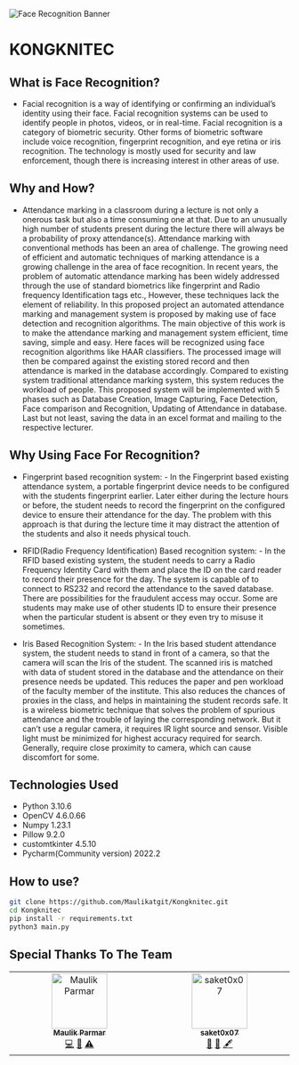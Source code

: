![Face Recognition Banner](https://user-images.githubusercontent.com/86153190/184497475-a5e6d0e4-5704-4f01-ad75-e69ea6556744.png)

# KONGKNITEC

## What is Face Recognition?
- Facial recognition is a way of identifying or confirming an individual’s identity using their face. Facial recognition systems can be used to identify people in photos, videos, or in real-time. Facial recognition is a category of biometric security. Other forms of biometric software include voice recognition, fingerprint recognition, and eye retina or iris recognition. The technology is mostly used for security and law enforcement, though there is increasing interest in other areas of use.

## Why and How?
- Attendance marking in a classroom during a lecture is not only a onerous task but also a time consuming one at that. Due to an unusually high number of students present during the lecture there will always be a probability of proxy attendance(s). Attendance marking with conventional methods has been an area of challenge. The growing need of efficient and automatic techniques of marking attendance is a growing challenge in the area of face recognition. In recent years, the problem of automatic attendance marking has been widely addressed through the use of standard biometrics like fingerprint and Radio frequency Identification tags etc., However, these techniques lack the element of reliability. In this proposed project an automated attendance marking and management system is proposed by making use of face detection and recognition algorithms. The main objective of this work is to make the attendance marking and management system efficient, time saving, simple and easy. Here faces will be recognized using face recognition algorithms like HAAR classifiers. The processed image will then be compared against the existing stored record and then attendance is marked in the database accordingly. Compared to existing system traditional attendance marking system, this system reduces the workload of people. This proposed system will be implemented with 5 phases such as Database Creation, Image Capturing, Face Detection, Face comparison and Recognition, Updating of Attendance in database. Last but not least, saving the data in an excel format and mailing to the respective lecturer.

## Why Using Face For Recognition?
- Fingerprint based recognition system: - In the Fingerprint based existing attendance system, a portable fingerprint device needs to be configured with the students fingerprint earlier. Later either during the lecture hours or before, the student needs to record the fingerprint on the configured device to ensure their attendance for the day. The problem with this approach is that during the lecture time it may distract the attention of the students and also it needs physical touch.

- RFID(Radio Frequency Identification) Based recognition system: - In the RFID based existing system, the student needs to carry a Radio Frequency Identity Card with them and place the ID on the card reader to record their presence for the day. The system is capable of to connect to RS232 and record the attendance to the saved database. There are possibilities for the fraudulent access may occur. Some are students may make use of other students ID to ensure their presence when the particular student is absent or they even try to misuse it sometimes.

- Iris Based Recognition System: - In the Iris based student attendance system, the student needs to stand in front of a camera, so that the camera will scan the Iris of the student. The scanned iris is matched with data of student stored in the database and the attendance on their presence needs be updated. This reduces the paper and pen workload of the faculty member of the institute. This also reduces the chances of proxies in the class, and helps in maintaining the student records safe. It is a wireless biometric technique that solves the problem of spurious attendance and the trouble of laying the corresponding network. But it can’t use a regular camera, it requires IR light source and sensor. Visible light must be minimized for highest accuracy required for search. Generally, require close proximity to camera, which can cause discomfort for some.

## Technologies Used
- Python 3.10.6
- OpenCV 4.6.0.66
- Numpy 1.23.1
- Pillow 9.2.0
- customtkinter 4.5.10
- Pycharm(Community version) 2022.2

## How to use?
```bash
git clone https://github.com/Maulikatgit/Kongknitec.git
cd Kongknitec
pip install -r requirements.txt
python3 main.py
```

## Special Thanks To The Team
<!-- ALL-CONTRIBUTORS-LIST:START - Do not remove or modify this section -->
<!-- prettier-ignore-start -->
<!-- markdownlint-disable -->
<table>
  <tbody>
    <tr>
      <td align="center" valign="top" width="14.28%"><a href="https://github.com/Maulikatgit"><img src="https://avatars.githubusercontent.com/u/109577079?v=4?s=100" width="100px;" alt="Maulik Parmar"/><br /><sub><b>Maulik Parmar</b></sub></a><br /><a href="https://github.com/D-ENCODER/KONGKNITEC/commits?author=Maulikatgit" title="Code">💻</a> <a href="#data-Maulikatgit" title="Data">🔣</a> <a href="https://github.com/D-ENCODER/KONGKNITEC/commits?author=Maulikatgit" title="Tests">⚠️</a></td>
      <td align="center" valign="top" width="14.28%"><a href="https://github.com/saket0x07"><img src="https://avatars.githubusercontent.com/u/109578300?v=4?s=100" width="100px;" alt="saket0x07"/><br /><sub><b>saket0x07</b></sub></a><br /><a href="#design-saket0x07" title="Design">🎨</a> <a href="#ideas-saket0x07" title="Ideas, Planning, & Feedback">🤔</a> <a href="#content-saket0x07" title="Content">🖋</a></td>
     </tr>
  </tbody>
</table>

<!-- markdownlint-restore -->
<!-- prettier-ignore-end -->
<!-- ALL-CONTRIBUTORS-LIST:END -->
